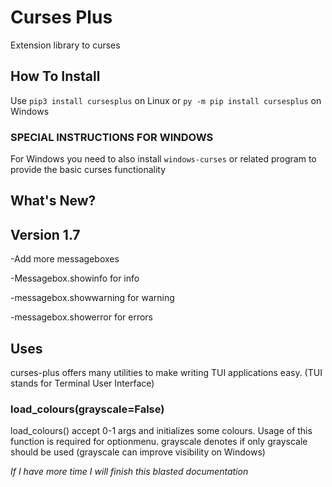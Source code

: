 # Curses Plus
Extension library to curses

## How To Install
Use ```pip3 install cursesplus```
on Linux or ```py -m pip install cursesplus```
on Windows

### SPECIAL INSTRUCTIONS FOR WINDOWS

For Windows you need to also install ```windows-curses``` or related program
to provide the basic curses functionality

## What's New?
## Version 1.7

-Add more messageboxes

-Messagebox.showinfo for info

-messagebox.showwarning for warning

-messagebox.showerror for errors

## Uses

curses-plus offers many utilities to make writing TUI applications easy. (TUI stands for Terminal User Interface)

### load_colours(grayscale=False)

load_colours() accept 0-1 args and initializes some colours. Usage of this function is required for optionmenu.
grayscale denotes if only grayscale should be used (grayscale can improve visibility on Windows)


*If I have more time I will finish this blasted documentation*
